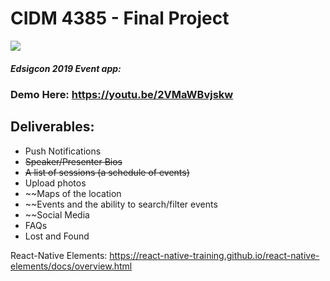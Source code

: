 # CIDM 4385 - Final Project
<img src="https://dev.azure.com/wrchesley10402/CIDM-4385 FinalProject/_apis/build/status/wchesley.CIDM_4385_Edsigcon?branchName=master"></img>
##### Edsigcon 2019 Event app: 
### Demo Here: https://youtu.be/2VMaWBvjskw
## Deliverables: 
  
* Push Notifications
* ~~Speaker/Presenter Bios~~
* ~~A list of sessions (a schedule of events)~~
* Upload photos
* ~~Maps of the location
* ~~Events and the ability to search/filter events
* ~~Social Media
* FAQs
* Lost and Found

React-Native Elements: 
https://react-native-training.github.io/react-native-elements/docs/overview.html
